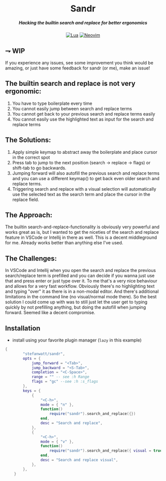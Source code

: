 <div align="center">

# Sandr

##### Hacking the builtin search and replace for better ergonomics

[![Lua](https://img.shields.io/badge/Lua-blue.svg?style=for-the-badge&logo=lua)](http://www.lua.org)
[![Neovim](https://img.shields.io/badge/Neovim%200.5+-green.svg?style=for-the-badge&logo=neovim)](https://neovim.io)

</div>

## ⇁ WIP

If you experience any issues, see some improvement you think would be amazing, or just have some
feedback for sandr (or me), make an issue!

## The builtin search and replace is not very ergonomic:

1. You have to type boilerplate every time
2. You cannot easily jump between search and replace terms
3. You cannot get back to your previous search and replace terms easily
4. You cannot easily use the highlighted text as input for the search and replace terms

## The Solutions:

1. Apply simple keymap to abstract away the boilerplate and place cursor in the correct spot
2. Press tab to jump to the next position (search -> replace -> flags) or shift-tab to go backwards.
3. Jumping forward will also autofill the previous search and replace terms and
   you can use a different keymap(<C-Space>) to get back even older search and replace terms.
4. Triggering search and replace with a visual selection will automatically use the selected text
   as the search term and place the cursor in the replace field.

## The Approach:

The builtin search-and-replace-functionality is obviously very powerful and works great as is,
but I wanted to get the niceties of the search and replace feature in VSCode or Intellij in there as well.
This is a decent middleground for me. Already works better than anything else I've used.

## The Challenges:

In VSCode and Intellij when you open the search and replace the previous search/replace term is prefilled
and you can decide if you wanna just use that and press enter or just type over it.
To me that's a very nice behaviour and allows for a very fast workflow.
Obviously there's no highlighting text and typing "over" it as there is in a non-modal editor.
And there's additional limitations in the command line (no visual/normal mode there).
So the best solution I could come up with was to still just let the user get to typing quickly by not prefilling anything,
but doing the autofill when jumping forward. Seemed like a decent compromise.

## Installation

-   install using your favorite plugin manager (`lazy` in this example)

```lua
{
		"stefanwatt/sandr",
		opts = {
			jump_forward = "<Tab>",
			jump_backward = "<S-Tab>",
			completion = "<C-Space>",
            range = "" -- see :h Range
            flags = "gc" --see :h :s_flags
		},
		keys = {
			{
				"<C-h>",
				mode = { "n" },
				function()
					require("sandr").search_and_replace({})
				end,
				desc = "Search and replace",
			},
			{
				"<C-h>",
				mode = { "v" },
				function()
					require("sandr").search_and_replace({ visual = true })
				end,
				desc = "Search and replace visual",
			},
		},
	}

```
